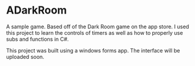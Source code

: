 # ADarkRoom
A sample game. Based off of the Dark Room game on the app store. I used this project to learn the controls of timers as well as how to properly use subs and functions in C#.

This project was built using a windows forms app. The interface will be uploaded soon.
